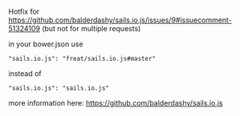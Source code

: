 Hotfix for https://github.com/balderdashy/sails.io.js/issues/9#issuecomment-51324109 (but not for multiple requests)

in your bower.json use

```
"sails.io.js": "freat/sails.io.js#master"
```

instead of

```
"sails.io.js": "sails.io.js"
```

more information here: https://github.com/balderdashy/sails.io.js

